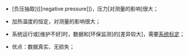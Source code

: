 - [负压抽取]([[negative pressure]])，压力[对测量的影响]很大；
- 加热温度的恒定，对测量的影响很大；

- 系统运行或[维护不好]时，数据和[环保监测]的[差异较大]，需要[系统标定](((Ts700DEI1)))；

- 优点：数据真实、无损失；
